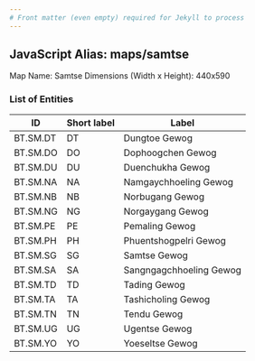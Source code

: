 ```yaml
---
# Front matter (even empty) required for Jekyll to process
---
```


## JavaScript Alias: maps/samtse

Map Name: Samtse
Dimensions (Width x Height): 440x590

### List of Entities

ID | Short label | Label
---|---|---|
BT.SM.DT|DT|Dungtoe Gewog
BT.SM.DO|DO|Dophoogchen Gewog
BT.SM.DU|DU|Duenchukha Gewog
BT.SM.NA|NA|Namgaychhoeling Gewog
BT.SM.NB|NB|Norbugang Gewog
BT.SM.NG|NG|Norgaygang Gewog
BT.SM.PE|PE|Pemaling Gewog
BT.SM.PH|PH|Phuentshogpelri Gewog
BT.SM.SG|SG|Samtse Gewog
BT.SM.SA|SA|Sangngagchhoeling Gewog
BT.SM.TD|TD|Tading Gewog
BT.SM.TA|TA|Tashicholing Gewog
BT.SM.TN|TN|Tendu Gewog
BT.SM.UG|UG|Ugentse Gewog
BT.SM.YO|YO|Yoeseltse Gewog